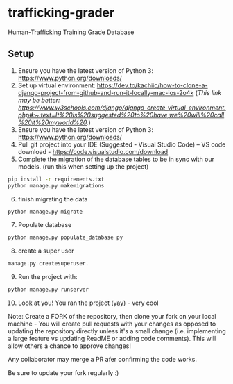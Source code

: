 # trafficking-grader

Human-Trafficking Training Grade Database

## Setup

1. Ensure you have the latest version of Python 3: https://www.python.org/downloads/
2. Set up virtual environment: https://dev.to/kachiic/how-to-clone-a-django-project-from-github-and-run-it-locally-mac-ios-2o4k
    (*This link may be better: https://www.w3schools.com/django/django_create_virtual_environment.php#:~:text=It%20is%20suggested%20to%20have,we%20will%20call%20it%20myworld%20.*)
3. Ensure you have the latest version of Python 3: https://www.python.org/downloads/
4. Pull git project into your IDE (Suggested - Visual Studio Code)
– VS code  download - https://code.visualstudio.com/download
5. Complete the migration of the database tables to be in sync with our models. (run this when setting up the project)
```bash
pip install -r requirements.txt
python manage.py makemigrations
```
6. finish migrating the data
```bash
python manage.py migrate
```
7. Populate database
```bash
python manage.py populate_database py
```
8. create a super user
```bash
manage.py createsuperuser.
```
9. Run the project with:
```bash
python manage.py runserver
```
10. Look at you! You ran the project (yay) - very cool


Note: Create a FORK of the repository, then clone your fork on your local machine - You will create pull requests with your changes as opposed to updating the repository directly unless it's a small change (i.e. implementing a large feature vs updating ReadME or adding code comments). 
This will allow others a chance to approve changes! 

Any collaborator may merge a PR afer confirming the code works.

Be sure to update your fork regularly :)
